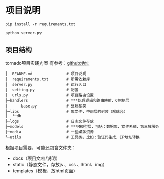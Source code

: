 # 项目说明

```
pip install -r requirements.txt

python server.py
```

## 项目结构
tornado项目实践方案
有参考：[github地址](https://github.com/baqmxdsny/tornado_demo)

```
│  README.md               # 项目说明
│  requirements.txt        # 所需依赖库
│  server.py               # 运行入口
│  setting.py              # 配置
│  urls.py                 # 项目路由设置
├─handlers                 # ***处理逻辑和路由映射，C控制层
│      base.py             # 处理基类
├─libs                     # 库文件，中间层的封装（解耦合）
│  └─db
├─logs                     # 日志文件存放
├─models                   # ***M模型层，包括：数据库，文件系统，第三放服务
├─media                    # 一些媒体资源
└─utils                    # 工具类，比如：验证码生成、IP地址转换

```

根据项目需要，可能还包含文件夹：
+ docs（项目文档/说明）
+ static（静态文件，存放js 、css 、html、img）
+ templates（模板，放html页面）

